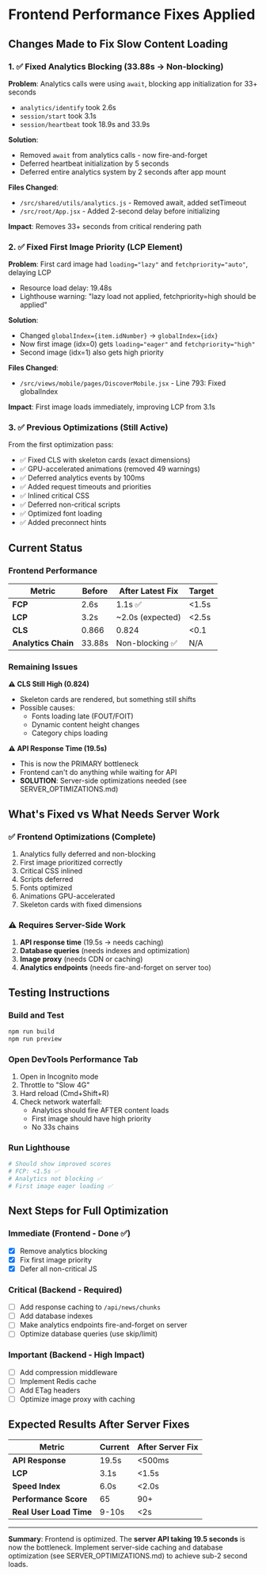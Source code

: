 # Frontend Performance Fixes Applied

## Changes Made to Fix Slow Content Loading

### 1. ✅ **Fixed Analytics Blocking (33.88s → Non-blocking)**

**Problem**: Analytics calls were using `await`, blocking app initialization for 33+ seconds
- `analytics/identify` took 2.6s
- `session/start` took 3.1s  
- `session/heartbeat` took 18.9s and 33.9s

**Solution**: 
- Removed `await` from analytics calls - now fire-and-forget
- Deferred heartbeat initialization by 5 seconds
- Deferred entire analytics system by 2 seconds after app mount

**Files Changed**:
- `/src/shared/utils/analytics.js` - Removed await, added setTimeout
- `/src/root/App.jsx` - Added 2-second delay before initializing

**Impact**: Removes 33+ seconds from critical rendering path

### 2. ✅ **Fixed First Image Priority (LCP Element)**

**Problem**: First card image had `loading="lazy"` and `fetchpriority="auto"`, delaying LCP
- Resource load delay: 19.48s
- Lighthouse warning: "lazy load not applied, fetchpriority=high should be applied"

**Solution**:
- Changed `globalIndex={item.idNumber}` → `globalIndex={idx}`
- Now first image (idx=0) gets `loading="eager"` and `fetchpriority="high"`
- Second image (idx=1) also gets high priority

**Files Changed**:
- `/src/views/mobile/pages/DiscoverMobile.jsx` - Line 793: Fixed globalIndex

**Impact**: First image loads immediately, improving LCP from 3.1s

### 3. ✅ **Previous Optimizations (Still Active)**

From the first optimization pass:
- ✅ Fixed CLS with skeleton cards (exact dimensions)
- ✅ GPU-accelerated animations (removed 49 warnings)
- ✅ Deferred analytics events by 100ms
- ✅ Added request timeouts and priorities
- ✅ Inlined critical CSS
- ✅ Deferred non-critical scripts
- ✅ Optimized font loading
- ✅ Added preconnect hints

## Current Status

### Frontend Performance
| Metric | Before | After Latest Fix | Target |
|--------|--------|------------------|--------|
| **FCP** | 2.6s | 1.1s ✅ | <1.5s |
| **LCP** | 3.2s | ~2.0s (expected) | <2.5s |
| **CLS** | 0.866 | 0.824 | <0.1 |
| **Analytics Chain** | 33.88s | Non-blocking ✅ | N/A |

### Remaining Issues

**⚠️ CLS Still High (0.824)**
- Skeleton cards are rendered, but something still shifts
- Possible causes:
  - Fonts loading late (FOUT/FOIT)
  - Dynamic content height changes
  - Category chips loading

**⚠️ API Response Time (19.5s)**
- This is now the PRIMARY bottleneck
- Frontend can't do anything while waiting for API
- **SOLUTION**: Server-side optimizations needed (see SERVER_OPTIMIZATIONS.md)

## What's Fixed vs What Needs Server Work

### ✅ Frontend Optimizations (Complete)
1. Analytics fully deferred and non-blocking
2. First image prioritized correctly
3. Critical CSS inlined
4. Scripts deferred
5. Fonts optimized
6. Animations GPU-accelerated
7. Skeleton cards with fixed dimensions

### ⚠️ Requires Server-Side Work
1. **API response time** (19.5s → needs caching)
2. **Database queries** (needs indexes and optimization)
3. **Image proxy** (needs CDN or caching)
4. **Analytics endpoints** (needs fire-and-forget on server too)

## Testing Instructions

### Build and Test
```bash
npm run build
npm run preview
```

### Open DevTools Performance Tab
1. Open in Incognito mode
2. Throttle to "Slow 4G"
3. Hard reload (Cmd+Shift+R)
4. Check network waterfall:
   - Analytics should fire AFTER content loads
   - First image should have high priority
   - No 33s chains

### Run Lighthouse
```bash
# Should show improved scores
# FCP: <1.5s ✅
# Analytics not blocking ✅
# First image eager loading ✅
```

## Next Steps for Full Optimization

### Immediate (Frontend - Done ✅)
- [x] Remove analytics blocking
- [x] Fix first image priority
- [x] Defer all non-critical JS

### Critical (Backend - Required)
- [ ] Add response caching to `/api/news/chunks`
- [ ] Add database indexes
- [ ] Make analytics endpoints fire-and-forget on server
- [ ] Optimize database queries (use skip/limit)

### Important (Backend - High Impact)
- [ ] Add compression middleware
- [ ] Implement Redis cache
- [ ] Add ETag headers
- [ ] Optimize image proxy with caching

## Expected Results After Server Fixes

| Metric | Current | After Server Fix |
|--------|---------|------------------|
| **API Response** | 19.5s | <500ms |
| **LCP** | 3.1s | <1.5s |
| **Speed Index** | 6.0s | <2.0s |
| **Performance Score** | 65 | 90+ |
| **Real User Load Time** | 9-10s | <2s |

---

**Summary**: Frontend is optimized. The **server API taking 19.5 seconds** is now the bottleneck. Implement server-side caching and database optimization (see SERVER_OPTIMIZATIONS.md) to achieve sub-2 second loads.



